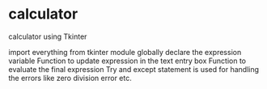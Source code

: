 # calculator
calculator using Tkinter

import everything from tkinter module
globally declare the expression variable
Function to update expression in the text entry box
Function to evaluate the final expression
Try and except statement is used for handling the errors like zero division error etc.
